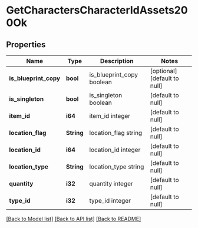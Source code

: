 # GetCharactersCharacterIdAssets200Ok

## Properties
Name | Type | Description | Notes
------------ | ------------- | ------------- | -------------
**is_blueprint_copy** | **bool** | is_blueprint_copy boolean | [optional] [default to null]
**is_singleton** | **bool** | is_singleton boolean | [default to null]
**item_id** | **i64** | item_id integer | [default to null]
**location_flag** | **String** | location_flag string | [default to null]
**location_id** | **i64** | location_id integer | [default to null]
**location_type** | **String** | location_type string | [default to null]
**quantity** | **i32** | quantity integer | [default to null]
**type_id** | **i32** | type_id integer | [default to null]

[[Back to Model list]](../README.md#documentation-for-models) [[Back to API list]](../README.md#documentation-for-api-endpoints) [[Back to README]](../README.md)


